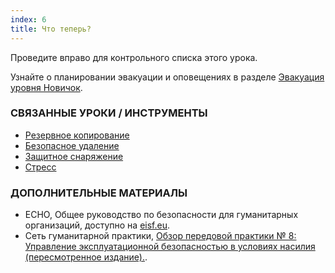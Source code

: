 ```yaml
---
index: 6
title: Что теперь?
---
```

Проведите вправо для контрольного списка этого урока.

Узнайте о планировании эвакуации и оповещениях в разделе [Эвакуация уровня Новичок](umbrella://incident-response/evacuation/beginner).

### СВЯЗАННЫЕ УРОКИ / ИНСТРУМЕНТЫ

*   [Резервное копирование](umbrella://information/backing-up)
*   [Безопасное удаление](umbrella://information/safely-deleting)
*   [Защитное снаряжение](umbrella://travel/protective-equipment)
*   [Стресс](umbrella://stress/stress)

### ДОПОЛНИТЕЛЬНЫЕ МАТЕРИАЛЫ

*   ECHO, Общее руководство по безопасности для гуманитарных организаций, доступно на [eisf.eu](https://www.eisf.eu/library/generic-security-guide-for-humanitarian-organisations/).
*   Сеть гуманитарной практики, [Обзор передовой практики № 8: Управление эксплуатационной безопасностью в условиях насилия (пересмотренное издание).](http://odihpn.org/wp-content/uploads/2010/11/GPR_8_revised2.pdf).